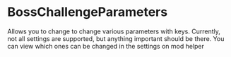 # BossChallengeParameters
Allows you to change to change various parameters with keys. Currently, not all settings are supported, but anything important should be there. You can view which ones can be changed in the settings on mod helper

